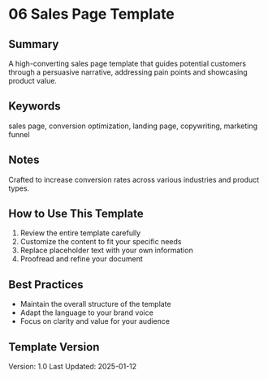 # 06 Sales Page Template

## Summary
A high-converting sales page template that guides potential customers through a persuasive narrative, addressing pain points and showcasing product value.

## Keywords
sales page, conversion optimization, landing page, copywriting, marketing funnel

## Notes
Crafted to increase conversion rates across various industries and product types.

## How to Use This Template
1. Review the entire template carefully
2. Customize the content to fit your specific needs
3. Replace placeholder text with your own information
4. Proofread and refine your document

## Best Practices
- Maintain the overall structure of the template
- Adapt the language to your brand voice
- Focus on clarity and value for your audience

## Template Version
Version: 1.0
Last Updated: 2025-01-12
